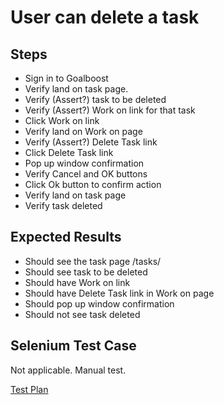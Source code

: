 <link rel="stylesheet" type="text/css" href="../testplan.css">

User can delete a task
======================

Steps
-----

* Sign in to Goalboost
* Verify land on task page.
* Verify (Assert?) task to be deleted
* Verify (Assert?) Work on link for that task
* Click Work on link
* Verify land on Work on page
* Verify (Assert?) Delete Task link
* Click Delete Task link
* Pop up window confirmation
* Verify Cancel and OK buttons
* Click Ok button to confirm action
* Verify land on task page
* Verify task deleted

Expected Results
----------------

* Should see the task page /tasks/<someId>
* Should see task to be deleted
* Should have Work on link
* Should have Delete Task link in Work on page
* Should pop up window confirmation
* Should not see task deleted

Selenium Test Case
-------------------

Not applicable.  Manual test.

[Test Plan](TestPlan.html)
